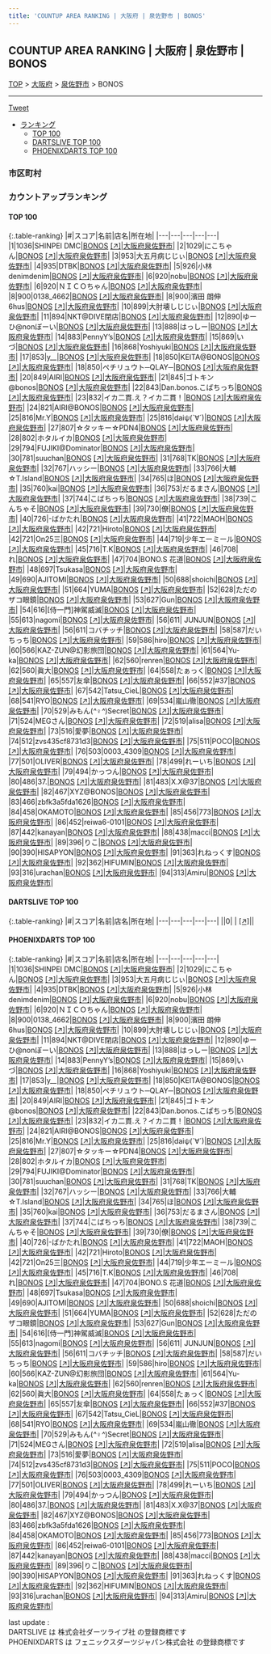 ```yaml
---
title: 'COUNTUP AREA RANKING | 大阪府 | 泉佐野市 | BONOS'
---
```

## COUNTUP AREA RANKING | 大阪府 | 泉佐野市 | BONOS

[TOP](/darts/rank/) > [大阪府](/darts/rank/大阪府/) > [泉佐野市](/darts/rank/大阪府/泉佐野市/) > BONOS

___

<a href="https://twitter.com/share?ref_src=twsrc%5Etfw" data-text="COUNTUP AREA RANKING | 大阪府泉佐野市BONOS" class="twitter-share-button" data-hashtags="DARTSLIVE,PHOENIXDARTS,darts,ダーツ" data-show-count="false">Tweet</a>

* [ランキング](#カウントアップランキング)
    * [TOP 100](#top-100)
    * [DARTSLIVE TOP 100](#dartslive-top-100)
    * [PHOENIXDARTS TOP 100](#phoenixdarts-top-100)

### 市区町村

<ul>

</ul>

### カウントアップランキング

#### TOP 100



{:.table-ranking}
|#|スコア|名前|店名|所在地|
|---|---|---|---|---|
|1|1036|<span class="rank-name-pd">SHINPEI DMC</span>|<a href="/darts/rank/shops/61454.html">BONOS</a> <a href="https://vs.phoenixdarts.com/jp/shop/shopDetailInfo/s_61454?s_seq=61454">[↗]</a>|<a href="/darts/rank/大阪府/泉佐野市">大阪府泉佐野市</a>|
|2|1029|<span class="rank-name-pd">にこちゃん</span>|<a href="/darts/rank/shops/61454.html">BONOS</a> <a href="https://vs.phoenixdarts.com/jp/shop/shopDetailInfo/s_61454?s_seq=61454">[↗]</a>|<a href="/darts/rank/大阪府/泉佐野市">大阪府泉佐野市</a>|
|3|953|<span class="rank-name-pd">大五月病じじぃ</span>|<a href="/darts/rank/shops/61454.html">BONOS</a> <a href="https://vs.phoenixdarts.com/jp/shop/shopDetailInfo/s_61454?s_seq=61454">[↗]</a>|<a href="/darts/rank/大阪府/泉佐野市">大阪府泉佐野市</a>|
|4|935|<span class="rank-name-pd">DTBK</span>|<a href="/darts/rank/shops/61454.html">BONOS</a> <a href="https://vs.phoenixdarts.com/jp/shop/shopDetailInfo/s_61454?s_seq=61454">[↗]</a>|<a href="/darts/rank/大阪府/泉佐野市">大阪府泉佐野市</a>|
|5|926|<span class="rank-name-pd">小林denimdenim</span>|<a href="/darts/rank/shops/61454.html">BONOS</a> <a href="https://vs.phoenixdarts.com/jp/shop/shopDetailInfo/s_61454?s_seq=61454">[↗]</a>|<a href="/darts/rank/大阪府/泉佐野市">大阪府泉佐野市</a>|
|6|920|<span class="rank-name-pd">nobu</span>|<a href="/darts/rank/shops/61454.html">BONOS</a> <a href="https://vs.phoenixdarts.com/jp/shop/shopDetailInfo/s_61454?s_seq=61454">[↗]</a>|<a href="/darts/rank/大阪府/泉佐野市">大阪府泉佐野市</a>|
|6|920|<span class="rank-name-pd">ＮＩＣＯちゃん</span>|<a href="/darts/rank/shops/61454.html">BONOS</a> <a href="https://vs.phoenixdarts.com/jp/shop/shopDetailInfo/s_61454?s_seq=61454">[↗]</a>|<a href="/darts/rank/大阪府/泉佐野市">大阪府泉佐野市</a>|
|8|900|<span class="rank-name-pd">0138_4662</span>|<a href="/darts/rank/shops/61454.html">BONOS</a> <a href="https://vs.phoenixdarts.com/jp/shop/shopDetailInfo/s_61454?s_seq=61454">[↗]</a>|<a href="/darts/rank/大阪府/泉佐野市">大阪府泉佐野市</a>|
|8|900|<span class="rank-name-pd">濱田 朗伸 6hus</span>|<a href="/darts/rank/shops/61454.html">BONOS</a> <a href="https://vs.phoenixdarts.com/jp/shop/shopDetailInfo/s_61454?s_seq=61454">[↗]</a>|<a href="/darts/rank/大阪府/泉佐野市">大阪府泉佐野市</a>|
|10|899|<span class="rank-name-pd">大肘壊しじじぃ</span>|<a href="/darts/rank/shops/61454.html">BONOS</a> <a href="https://vs.phoenixdarts.com/jp/shop/shopDetailInfo/s_61454?s_seq=61454">[↗]</a>|<a href="/darts/rank/大阪府/泉佐野市">大阪府泉佐野市</a>|
|11|894|<span class="rank-name-pd">NKT@DIVE閉店</span>|<a href="/darts/rank/shops/61454.html">BONOS</a> <a href="https://vs.phoenixdarts.com/jp/shop/shopDetailInfo/s_61454?s_seq=61454">[↗]</a>|<a href="/darts/rank/大阪府/泉佐野市">大阪府泉佐野市</a>|
|12|890|<span class="rank-name-pd">ゆーひ@nonぼーい</span>|<a href="/darts/rank/shops/61454.html">BONOS</a> <a href="https://vs.phoenixdarts.com/jp/shop/shopDetailInfo/s_61454?s_seq=61454">[↗]</a>|<a href="/darts/rank/大阪府/泉佐野市">大阪府泉佐野市</a>|
|13|888|<span class="rank-name-pd">はっしー</span>|<a href="/darts/rank/shops/61454.html">BONOS</a> <a href="https://vs.phoenixdarts.com/jp/shop/shopDetailInfo/s_61454?s_seq=61454">[↗]</a>|<a href="/darts/rank/大阪府/泉佐野市">大阪府泉佐野市</a>|
|14|883|<span class="rank-name-pd">PennyY’s</span>|<a href="/darts/rank/shops/61454.html">BONOS</a> <a href="https://vs.phoenixdarts.com/jp/shop/shopDetailInfo/s_61454?s_seq=61454">[↗]</a>|<a href="/darts/rank/大阪府/泉佐野市">大阪府泉佐野市</a>|
|15|869|<span class="rank-name-pd">いづ</span>|<a href="/darts/rank/shops/61454.html">BONOS</a> <a href="https://vs.phoenixdarts.com/jp/shop/shopDetailInfo/s_61454?s_seq=61454">[↗]</a>|<a href="/darts/rank/大阪府/泉佐野市">大阪府泉佐野市</a>|
|16|868|<span class="rank-name-pd">Yoshiyuki</span>|<a href="/darts/rank/shops/61454.html">BONOS</a> <a href="https://vs.phoenixdarts.com/jp/shop/shopDetailInfo/s_61454?s_seq=61454">[↗]</a>|<a href="/darts/rank/大阪府/泉佐野市">大阪府泉佐野市</a>|
|17|853|<span class="rank-name-pd">y__</span>|<a href="/darts/rank/shops/61454.html">BONOS</a> <a href="https://vs.phoenixdarts.com/jp/shop/shopDetailInfo/s_61454?s_seq=61454">[↗]</a>|<a href="/darts/rank/大阪府/泉佐野市">大阪府泉佐野市</a>|
|18|850|<span class="rank-name-pd">KEITA@BONOS</span>|<a href="/darts/rank/shops/61454.html">BONOS</a> <a href="https://vs.phoenixdarts.com/jp/shop/shopDetailInfo/s_61454?s_seq=61454">[↗]</a>|<a href="/darts/rank/大阪府/泉佐野市">大阪府泉佐野市</a>|
|18|850|<span class="rank-name-pd">ペチリュウト─QLAY─</span>|<a href="/darts/rank/shops/61454.html">BONOS</a> <a href="https://vs.phoenixdarts.com/jp/shop/shopDetailInfo/s_61454?s_seq=61454">[↗]</a>|<a href="/darts/rank/大阪府/泉佐野市">大阪府泉佐野市</a>|
|20|849|<span class="rank-name-pd">AIRI</span>|<a href="/darts/rank/shops/61454.html">BONOS</a> <a href="https://vs.phoenixdarts.com/jp/shop/shopDetailInfo/s_61454?s_seq=61454">[↗]</a>|<a href="/darts/rank/大阪府/泉佐野市">大阪府泉佐野市</a>|
|21|845|<span class="rank-name-pd">ゴトキン@bonos</span>|<a href="/darts/rank/shops/61454.html">BONOS</a> <a href="https://vs.phoenixdarts.com/jp/shop/shopDetailInfo/s_61454?s_seq=61454">[↗]</a>|<a href="/darts/rank/大阪府/泉佐野市">大阪府泉佐野市</a>|
|22|843|<span class="rank-name-pd">Dan.bonos.こばちっち</span>|<a href="/darts/rank/shops/61454.html">BONOS</a> <a href="https://vs.phoenixdarts.com/jp/shop/shopDetailInfo/s_61454?s_seq=61454">[↗]</a>|<a href="/darts/rank/大阪府/泉佐野市">大阪府泉佐野市</a>|
|23|832|<span class="rank-name-pd">イカ二貫.え？イカ二貫！</span>|<a href="/darts/rank/shops/61454.html">BONOS</a> <a href="https://vs.phoenixdarts.com/jp/shop/shopDetailInfo/s_61454?s_seq=61454">[↗]</a>|<a href="/darts/rank/大阪府/泉佐野市">大阪府泉佐野市</a>|
|24|821|<span class="rank-name-pd">AIRI@BONOS</span>|<a href="/darts/rank/shops/61454.html">BONOS</a> <a href="https://vs.phoenixdarts.com/jp/shop/shopDetailInfo/s_61454?s_seq=61454">[↗]</a>|<a href="/darts/rank/大阪府/泉佐野市">大阪府泉佐野市</a>|
|25|816|<span class="rank-name-pd">Mr.Y</span>|<a href="/darts/rank/shops/61454.html">BONOS</a> <a href="https://vs.phoenixdarts.com/jp/shop/shopDetailInfo/s_61454?s_seq=61454">[↗]</a>|<a href="/darts/rank/大阪府/泉佐野市">大阪府泉佐野市</a>|
|25|816|<span class="rank-name-pd">daiψ(`∀´)</span>|<a href="/darts/rank/shops/61454.html">BONOS</a> <a href="https://vs.phoenixdarts.com/jp/shop/shopDetailInfo/s_61454?s_seq=61454">[↗]</a>|<a href="/darts/rank/大阪府/泉佐野市">大阪府泉佐野市</a>|
|27|807|<span class="rank-name-pd">☆タッキー☆PDN4</span>|<a href="/darts/rank/shops/61454.html">BONOS</a> <a href="https://vs.phoenixdarts.com/jp/shop/shopDetailInfo/s_61454?s_seq=61454">[↗]</a>|<a href="/darts/rank/大阪府/泉佐野市">大阪府泉佐野市</a>|
|28|802|<span class="rank-name-pd">ホタルイカ</span>|<a href="/darts/rank/shops/61454.html">BONOS</a> <a href="https://vs.phoenixdarts.com/jp/shop/shopDetailInfo/s_61454?s_seq=61454">[↗]</a>|<a href="/darts/rank/大阪府/泉佐野市">大阪府泉佐野市</a>|
|29|794|<span class="rank-name-pd">FUJIKI@Dominator</span>|<a href="/darts/rank/shops/61454.html">BONOS</a> <a href="https://vs.phoenixdarts.com/jp/shop/shopDetailInfo/s_61454?s_seq=61454">[↗]</a>|<a href="/darts/rank/大阪府/泉佐野市">大阪府泉佐野市</a>|
|30|781|<span class="rank-name-pd">suuchan</span>|<a href="/darts/rank/shops/61454.html">BONOS</a> <a href="https://vs.phoenixdarts.com/jp/shop/shopDetailInfo/s_61454?s_seq=61454">[↗]</a>|<a href="/darts/rank/大阪府/泉佐野市">大阪府泉佐野市</a>|
|31|768|<span class="rank-name-pd">TK</span>|<a href="/darts/rank/shops/61454.html">BONOS</a> <a href="https://vs.phoenixdarts.com/jp/shop/shopDetailInfo/s_61454?s_seq=61454">[↗]</a>|<a href="/darts/rank/大阪府/泉佐野市">大阪府泉佐野市</a>|
|32|767|<span class="rank-name-pd">ハッシー</span>|<a href="/darts/rank/shops/61454.html">BONOS</a> <a href="https://vs.phoenixdarts.com/jp/shop/shopDetailInfo/s_61454?s_seq=61454">[↗]</a>|<a href="/darts/rank/大阪府/泉佐野市">大阪府泉佐野市</a>|
|33|766|<span class="rank-name-pd">大輔☆T.Island</span>|<a href="/darts/rank/shops/61454.html">BONOS</a> <a href="https://vs.phoenixdarts.com/jp/shop/shopDetailInfo/s_61454?s_seq=61454">[↗]</a>|<a href="/darts/rank/大阪府/泉佐野市">大阪府泉佐野市</a>|
|34|765|<span class="rank-name-pd">ほ</span>|<a href="/darts/rank/shops/61454.html">BONOS</a> <a href="https://vs.phoenixdarts.com/jp/shop/shopDetailInfo/s_61454?s_seq=61454">[↗]</a>|<a href="/darts/rank/大阪府/泉佐野市">大阪府泉佐野市</a>|
|35|760|<span class="rank-name-pd">kai</span>|<a href="/darts/rank/shops/61454.html">BONOS</a> <a href="https://vs.phoenixdarts.com/jp/shop/shopDetailInfo/s_61454?s_seq=61454">[↗]</a>|<a href="/darts/rank/大阪府/泉佐野市">大阪府泉佐野市</a>|
|36|753|<span class="rank-name-pd">だるまさん</span>|<a href="/darts/rank/shops/61454.html">BONOS</a> <a href="https://vs.phoenixdarts.com/jp/shop/shopDetailInfo/s_61454?s_seq=61454">[↗]</a>|<a href="/darts/rank/大阪府/泉佐野市">大阪府泉佐野市</a>|
|37|744|<span class="rank-name-pd">こばちっち</span>|<a href="/darts/rank/shops/61454.html">BONOS</a> <a href="https://vs.phoenixdarts.com/jp/shop/shopDetailInfo/s_61454?s_seq=61454">[↗]</a>|<a href="/darts/rank/大阪府/泉佐野市">大阪府泉佐野市</a>|
|38|739|<span class="rank-name-pd">こんちゃそ</span>|<a href="/darts/rank/shops/61454.html">BONOS</a> <a href="https://vs.phoenixdarts.com/jp/shop/shopDetailInfo/s_61454?s_seq=61454">[↗]</a>|<a href="/darts/rank/大阪府/泉佐野市">大阪府泉佐野市</a>|
|39|730|<span class="rank-name-pd">僚</span>|<a href="/darts/rank/shops/61454.html">BONOS</a> <a href="https://vs.phoenixdarts.com/jp/shop/shopDetailInfo/s_61454?s_seq=61454">[↗]</a>|<a href="/darts/rank/大阪府/泉佐野市">大阪府泉佐野市</a>|
|40|726|<span class="rank-name-pd">-ばかたれ</span>|<a href="/darts/rank/shops/61454.html">BONOS</a> <a href="https://vs.phoenixdarts.com/jp/shop/shopDetailInfo/s_61454?s_seq=61454">[↗]</a>|<a href="/darts/rank/大阪府/泉佐野市">大阪府泉佐野市</a>|
|41|722|<span class="rank-name-pd">MAOH</span>|<a href="/darts/rank/shops/61454.html">BONOS</a> <a href="https://vs.phoenixdarts.com/jp/shop/shopDetailInfo/s_61454?s_seq=61454">[↗]</a>|<a href="/darts/rank/大阪府/泉佐野市">大阪府泉佐野市</a>|
|42|721|<span class="rank-name-pd">Hiroto</span>|<a href="/darts/rank/shops/61454.html">BONOS</a> <a href="https://vs.phoenixdarts.com/jp/shop/shopDetailInfo/s_61454?s_seq=61454">[↗]</a>|<a href="/darts/rank/大阪府/泉佐野市">大阪府泉佐野市</a>|
|42|721|<span class="rank-name-pd">On25三</span>|<a href="/darts/rank/shops/61454.html">BONOS</a> <a href="https://vs.phoenixdarts.com/jp/shop/shopDetailInfo/s_61454?s_seq=61454">[↗]</a>|<a href="/darts/rank/大阪府/泉佐野市">大阪府泉佐野市</a>|
|44|719|<span class="rank-name-pd">少年エーミール</span>|<a href="/darts/rank/shops/61454.html">BONOS</a> <a href="https://vs.phoenixdarts.com/jp/shop/shopDetailInfo/s_61454?s_seq=61454">[↗]</a>|<a href="/darts/rank/大阪府/泉佐野市">大阪府泉佐野市</a>|
|45|716|<span class="rank-name-pd">T.K</span>|<a href="/darts/rank/shops/61454.html">BONOS</a> <a href="https://vs.phoenixdarts.com/jp/shop/shopDetailInfo/s_61454?s_seq=61454">[↗]</a>|<a href="/darts/rank/大阪府/泉佐野市">大阪府泉佐野市</a>|
|46|708|<span class="rank-name-pd">れ</span>|<a href="/darts/rank/shops/61454.html">BONOS</a> <a href="https://vs.phoenixdarts.com/jp/shop/shopDetailInfo/s_61454?s_seq=61454">[↗]</a>|<a href="/darts/rank/大阪府/泉佐野市">大阪府泉佐野市</a>|
|47|704|<span class="rank-name-pd">BONO.S    花道</span>|<a href="/darts/rank/shops/61454.html">BONOS</a> <a href="https://vs.phoenixdarts.com/jp/shop/shopDetailInfo/s_61454?s_seq=61454">[↗]</a>|<a href="/darts/rank/大阪府/泉佐野市">大阪府泉佐野市</a>|
|48|697|<span class="rank-name-pd">Tsukasa</span>|<a href="/darts/rank/shops/61454.html">BONOS</a> <a href="https://vs.phoenixdarts.com/jp/shop/shopDetailInfo/s_61454?s_seq=61454">[↗]</a>|<a href="/darts/rank/大阪府/泉佐野市">大阪府泉佐野市</a>|
|49|690|<span class="rank-name-pd">AJITOMI</span>|<a href="/darts/rank/shops/61454.html">BONOS</a> <a href="https://vs.phoenixdarts.com/jp/shop/shopDetailInfo/s_61454?s_seq=61454">[↗]</a>|<a href="/darts/rank/大阪府/泉佐野市">大阪府泉佐野市</a>|
|50|688|<span class="rank-name-pd">shoichi</span>|<a href="/darts/rank/shops/61454.html">BONOS</a> <a href="https://vs.phoenixdarts.com/jp/shop/shopDetailInfo/s_61454?s_seq=61454">[↗]</a>|<a href="/darts/rank/大阪府/泉佐野市">大阪府泉佐野市</a>|
|51|664|<span class="rank-name-pd">YUMA</span>|<a href="/darts/rank/shops/61454.html">BONOS</a> <a href="https://vs.phoenixdarts.com/jp/shop/shopDetailInfo/s_61454?s_seq=61454">[↗]</a>|<a href="/darts/rank/大阪府/泉佐野市">大阪府泉佐野市</a>|
|52|628|<span class="rank-name-pd">ただのザコ眼鏡</span>|<a href="/darts/rank/shops/61454.html">BONOS</a> <a href="https://vs.phoenixdarts.com/jp/shop/shopDetailInfo/s_61454?s_seq=61454">[↗]</a>|<a href="/darts/rank/大阪府/泉佐野市">大阪府泉佐野市</a>|
|53|627|<span class="rank-name-pd">Gun</span>|<a href="/darts/rank/shops/61454.html">BONOS</a> <a href="https://vs.phoenixdarts.com/jp/shop/shopDetailInfo/s_61454?s_seq=61454">[↗]</a>|<a href="/darts/rank/大阪府/泉佐野市">大阪府泉佐野市</a>|
|54|616|<span class="rank-name-pd">[侍一門]神駕威滅</span>|<a href="/darts/rank/shops/61454.html">BONOS</a> <a href="https://vs.phoenixdarts.com/jp/shop/shopDetailInfo/s_61454?s_seq=61454">[↗]</a>|<a href="/darts/rank/大阪府/泉佐野市">大阪府泉佐野市</a>|
|55|613|<span class="rank-name-pd">nagomi</span>|<a href="/darts/rank/shops/61454.html">BONOS</a> <a href="https://vs.phoenixdarts.com/jp/shop/shopDetailInfo/s_61454?s_seq=61454">[↗]</a>|<a href="/darts/rank/大阪府/泉佐野市">大阪府泉佐野市</a>|
|56|611|<span class="rank-name-pd">    JUNJUN</span>|<a href="/darts/rank/shops/61454.html">BONOS</a> <a href="https://vs.phoenixdarts.com/jp/shop/shopDetailInfo/s_61454?s_seq=61454">[↗]</a>|<a href="/darts/rank/大阪府/泉佐野市">大阪府泉佐野市</a>|
|56|611|<span class="rank-name-pd">コバチッチ</span>|<a href="/darts/rank/shops/61454.html">BONOS</a> <a href="https://vs.phoenixdarts.com/jp/shop/shopDetailInfo/s_61454?s_seq=61454">[↗]</a>|<a href="/darts/rank/大阪府/泉佐野市">大阪府泉佐野市</a>|
|58|587|<span class="rank-name-pd">だいちっち</span>|<a href="/darts/rank/shops/61454.html">BONOS</a> <a href="https://vs.phoenixdarts.com/jp/shop/shopDetailInfo/s_61454?s_seq=61454">[↗]</a>|<a href="/darts/rank/大阪府/泉佐野市">大阪府泉佐野市</a>|
|59|586|<span class="rank-name-pd">hiro</span>|<a href="/darts/rank/shops/61454.html">BONOS</a> <a href="https://vs.phoenixdarts.com/jp/shop/shopDetailInfo/s_61454?s_seq=61454">[↗]</a>|<a href="/darts/rank/大阪府/泉佐野市">大阪府泉佐野市</a>|
|60|566|<span class="rank-name-pd">KAZ-ZUN@幻影旅団</span>|<a href="/darts/rank/shops/61454.html">BONOS</a> <a href="https://vs.phoenixdarts.com/jp/shop/shopDetailInfo/s_61454?s_seq=61454">[↗]</a>|<a href="/darts/rank/大阪府/泉佐野市">大阪府泉佐野市</a>|
|61|564|<span class="rank-name-pd">Yu-ka</span>|<a href="/darts/rank/shops/61454.html">BONOS</a> <a href="https://vs.phoenixdarts.com/jp/shop/shopDetailInfo/s_61454?s_seq=61454">[↗]</a>|<a href="/darts/rank/大阪府/泉佐野市">大阪府泉佐野市</a>|
|62|560|<span class="rank-name-pd">renren</span>|<a href="/darts/rank/shops/61454.html">BONOS</a> <a href="https://vs.phoenixdarts.com/jp/shop/shopDetailInfo/s_61454?s_seq=61454">[↗]</a>|<a href="/darts/rank/大阪府/泉佐野市">大阪府泉佐野市</a>|
|62|560|<span class="rank-name-pd">眞大</span>|<a href="/darts/rank/shops/61454.html">BONOS</a> <a href="https://vs.phoenixdarts.com/jp/shop/shopDetailInfo/s_61454?s_seq=61454">[↗]</a>|<a href="/darts/rank/大阪府/泉佐野市">大阪府泉佐野市</a>|
|64|558|<span class="rank-name-pd">たぁっく</span>|<a href="/darts/rank/shops/61454.html">BONOS</a> <a href="https://vs.phoenixdarts.com/jp/shop/shopDetailInfo/s_61454?s_seq=61454">[↗]</a>|<a href="/darts/rank/大阪府/泉佐野市">大阪府泉佐野市</a>|
|65|557|<span class="rank-name-pd">友傘</span>|<a href="/darts/rank/shops/61454.html">BONOS</a> <a href="https://vs.phoenixdarts.com/jp/shop/shopDetailInfo/s_61454?s_seq=61454">[↗]</a>|<a href="/darts/rank/大阪府/泉佐野市">大阪府泉佐野市</a>|
|66|552|<span class="rank-name-pd">#37</span>|<a href="/darts/rank/shops/61454.html">BONOS</a> <a href="https://vs.phoenixdarts.com/jp/shop/shopDetailInfo/s_61454?s_seq=61454">[↗]</a>|<a href="/darts/rank/大阪府/泉佐野市">大阪府泉佐野市</a>|
|67|542|<span class="rank-name-pd">Tatsu_CieL</span>|<a href="/darts/rank/shops/61454.html">BONOS</a> <a href="https://vs.phoenixdarts.com/jp/shop/shopDetailInfo/s_61454?s_seq=61454">[↗]</a>|<a href="/darts/rank/大阪府/泉佐野市">大阪府泉佐野市</a>|
|68|541|<span class="rank-name-pd">RYO</span>|<a href="/darts/rank/shops/61454.html">BONOS</a> <a href="https://vs.phoenixdarts.com/jp/shop/shopDetailInfo/s_61454?s_seq=61454">[↗]</a>|<a href="/darts/rank/大阪府/泉佐野市">大阪府泉佐野市</a>|
|69|534|<span class="rank-name-pd">嵐山徹</span>|<a href="/darts/rank/shops/61454.html">BONOS</a> <a href="https://vs.phoenixdarts.com/jp/shop/shopDetailInfo/s_61454?s_seq=61454">[↗]</a>|<a href="/darts/rank/大阪府/泉佐野市">大阪府泉佐野市</a>|
|70|529|<span class="rank-name-pd">みもん(*^♀︎^*)Secret</span>|<a href="/darts/rank/shops/61454.html">BONOS</a> <a href="https://vs.phoenixdarts.com/jp/shop/shopDetailInfo/s_61454?s_seq=61454">[↗]</a>|<a href="/darts/rank/大阪府/泉佐野市">大阪府泉佐野市</a>|
|71|524|<span class="rank-name-pd">MEGさん</span>|<a href="/darts/rank/shops/61454.html">BONOS</a> <a href="https://vs.phoenixdarts.com/jp/shop/shopDetailInfo/s_61454?s_seq=61454">[↗]</a>|<a href="/darts/rank/大阪府/泉佐野市">大阪府泉佐野市</a>|
|72|519|<span class="rank-name-pd">alisa</span>|<a href="/darts/rank/shops/61454.html">BONOS</a> <a href="https://vs.phoenixdarts.com/jp/shop/shopDetailInfo/s_61454?s_seq=61454">[↗]</a>|<a href="/darts/rank/大阪府/泉佐野市">大阪府泉佐野市</a>|
|73|516|<span class="rank-name-pd">愛夢</span>|<a href="/darts/rank/shops/61454.html">BONOS</a> <a href="https://vs.phoenixdarts.com/jp/shop/shopDetailInfo/s_61454?s_seq=61454">[↗]</a>|<a href="/darts/rank/大阪府/泉佐野市">大阪府泉佐野市</a>|
|74|512|<span class="rank-name-pd">zvs435cf8731d3</span>|<a href="/darts/rank/shops/61454.html">BONOS</a> <a href="https://vs.phoenixdarts.com/jp/shop/shopDetailInfo/s_61454?s_seq=61454">[↗]</a>|<a href="/darts/rank/大阪府/泉佐野市">大阪府泉佐野市</a>|
|75|511|<span class="rank-name-pd">POCO</span>|<a href="/darts/rank/shops/61454.html">BONOS</a> <a href="https://vs.phoenixdarts.com/jp/shop/shopDetailInfo/s_61454?s_seq=61454">[↗]</a>|<a href="/darts/rank/大阪府/泉佐野市">大阪府泉佐野市</a>|
|76|503|<span class="rank-name-pd">0003_4309</span>|<a href="/darts/rank/shops/61454.html">BONOS</a> <a href="https://vs.phoenixdarts.com/jp/shop/shopDetailInfo/s_61454?s_seq=61454">[↗]</a>|<a href="/darts/rank/大阪府/泉佐野市">大阪府泉佐野市</a>|
|77|501|<span class="rank-name-pd">OLIVER</span>|<a href="/darts/rank/shops/61454.html">BONOS</a> <a href="https://vs.phoenixdarts.com/jp/shop/shopDetailInfo/s_61454?s_seq=61454">[↗]</a>|<a href="/darts/rank/大阪府/泉佐野市">大阪府泉佐野市</a>|
|78|499|<span class="rank-name-pd">れーいち</span>|<a href="/darts/rank/shops/61454.html">BONOS</a> <a href="https://vs.phoenixdarts.com/jp/shop/shopDetailInfo/s_61454?s_seq=61454">[↗]</a>|<a href="/darts/rank/大阪府/泉佐野市">大阪府泉佐野市</a>|
|79|494|<span class="rank-name-pd">かっつん</span>|<a href="/darts/rank/shops/61454.html">BONOS</a> <a href="https://vs.phoenixdarts.com/jp/shop/shopDetailInfo/s_61454?s_seq=61454">[↗]</a>|<a href="/darts/rank/大阪府/泉佐野市">大阪府泉佐野市</a>|
|80|486|<span class="rank-name-pd">37.</span>|<a href="/darts/rank/shops/61454.html">BONOS</a> <a href="https://vs.phoenixdarts.com/jp/shop/shopDetailInfo/s_61454?s_seq=61454">[↗]</a>|<a href="/darts/rank/大阪府/泉佐野市">大阪府泉佐野市</a>|
|81|483|<span class="rank-name-pd">X.X@37</span>|<a href="/darts/rank/shops/61454.html">BONOS</a> <a href="https://vs.phoenixdarts.com/jp/shop/shopDetailInfo/s_61454?s_seq=61454">[↗]</a>|<a href="/darts/rank/大阪府/泉佐野市">大阪府泉佐野市</a>|
|82|467|<span class="rank-name-pd">XYZ@BONOS</span>|<a href="/darts/rank/shops/61454.html">BONOS</a> <a href="https://vs.phoenixdarts.com/jp/shop/shopDetailInfo/s_61454?s_seq=61454">[↗]</a>|<a href="/darts/rank/大阪府/泉佐野市">大阪府泉佐野市</a>|
|83|466|<span class="rank-name-pd">zbfk3a5fda1626</span>|<a href="/darts/rank/shops/61454.html">BONOS</a> <a href="https://vs.phoenixdarts.com/jp/shop/shopDetailInfo/s_61454?s_seq=61454">[↗]</a>|<a href="/darts/rank/大阪府/泉佐野市">大阪府泉佐野市</a>|
|84|458|<span class="rank-name-pd">OKAMOTO</span>|<a href="/darts/rank/shops/61454.html">BONOS</a> <a href="https://vs.phoenixdarts.com/jp/shop/shopDetailInfo/s_61454?s_seq=61454">[↗]</a>|<a href="/darts/rank/大阪府/泉佐野市">大阪府泉佐野市</a>|
|85|456|<span class="rank-name-pd">773</span>|<a href="/darts/rank/shops/61454.html">BONOS</a> <a href="https://vs.phoenixdarts.com/jp/shop/shopDetailInfo/s_61454?s_seq=61454">[↗]</a>|<a href="/darts/rank/大阪府/泉佐野市">大阪府泉佐野市</a>|
|86|452|<span class="rank-name-pd">reiwa6-0101</span>|<a href="/darts/rank/shops/61454.html">BONOS</a> <a href="https://vs.phoenixdarts.com/jp/shop/shopDetailInfo/s_61454?s_seq=61454">[↗]</a>|<a href="/darts/rank/大阪府/泉佐野市">大阪府泉佐野市</a>|
|87|442|<span class="rank-name-pd">kanayan</span>|<a href="/darts/rank/shops/61454.html">BONOS</a> <a href="https://vs.phoenixdarts.com/jp/shop/shopDetailInfo/s_61454?s_seq=61454">[↗]</a>|<a href="/darts/rank/大阪府/泉佐野市">大阪府泉佐野市</a>|
|88|438|<span class="rank-name-pd">macci</span>|<a href="/darts/rank/shops/61454.html">BONOS</a> <a href="https://vs.phoenixdarts.com/jp/shop/shopDetailInfo/s_61454?s_seq=61454">[↗]</a>|<a href="/darts/rank/大阪府/泉佐野市">大阪府泉佐野市</a>|
|89|396|<span class="rank-name-pd">りこ</span>|<a href="/darts/rank/shops/61454.html">BONOS</a> <a href="https://vs.phoenixdarts.com/jp/shop/shopDetailInfo/s_61454?s_seq=61454">[↗]</a>|<a href="/darts/rank/大阪府/泉佐野市">大阪府泉佐野市</a>|
|90|390|<span class="rank-name-pd">HISAPYON</span>|<a href="/darts/rank/shops/61454.html">BONOS</a> <a href="https://vs.phoenixdarts.com/jp/shop/shopDetailInfo/s_61454?s_seq=61454">[↗]</a>|<a href="/darts/rank/大阪府/泉佐野市">大阪府泉佐野市</a>|
|91|363|<span class="rank-name-pd">れねっくす</span>|<a href="/darts/rank/shops/61454.html">BONOS</a> <a href="https://vs.phoenixdarts.com/jp/shop/shopDetailInfo/s_61454?s_seq=61454">[↗]</a>|<a href="/darts/rank/大阪府/泉佐野市">大阪府泉佐野市</a>|
|92|362|<span class="rank-name-pd">HIFUMIN</span>|<a href="/darts/rank/shops/61454.html">BONOS</a> <a href="https://vs.phoenixdarts.com/jp/shop/shopDetailInfo/s_61454?s_seq=61454">[↗]</a>|<a href="/darts/rank/大阪府/泉佐野市">大阪府泉佐野市</a>|
|93|316|<span class="rank-name-pd">urachan</span>|<a href="/darts/rank/shops/61454.html">BONOS</a> <a href="https://vs.phoenixdarts.com/jp/shop/shopDetailInfo/s_61454?s_seq=61454">[↗]</a>|<a href="/darts/rank/大阪府/泉佐野市">大阪府泉佐野市</a>|
|94|313|<span class="rank-name-pd">Amiru</span>|<a href="/darts/rank/shops/61454.html">BONOS</a> <a href="https://vs.phoenixdarts.com/jp/shop/shopDetailInfo/s_61454?s_seq=61454">[↗]</a>|<a href="/darts/rank/大阪府/泉佐野市">大阪府泉佐野市</a>|


#### DARTSLIVE TOP 100



{:.table-ranking}
|#|スコア|名前|店名|所在地|
|---|---|---|---|---|
||0|<span class="rank-name-dl"> </span>|<a href="/darts/rank/shops/.html"></a> <a href="">[↗]</a>|<a href="/darts/rank//"></a>|


#### PHOENIXDARTS TOP 100



{:.table-ranking}
|#|スコア|名前|店名|所在地|
|---|---|---|---|---|
|1|1036|<span class="rank-name-pd">SHINPEI DMC</span>|<a href="/darts/rank/shops/61454.html">BONOS</a> <a href="https://vs.phoenixdarts.com/jp/shop/shopDetailInfo/s_61454?s_seq=61454">[↗]</a>|<a href="/darts/rank/大阪府/泉佐野市">大阪府泉佐野市</a>|
|2|1029|<span class="rank-name-pd">にこちゃん</span>|<a href="/darts/rank/shops/61454.html">BONOS</a> <a href="https://vs.phoenixdarts.com/jp/shop/shopDetailInfo/s_61454?s_seq=61454">[↗]</a>|<a href="/darts/rank/大阪府/泉佐野市">大阪府泉佐野市</a>|
|3|953|<span class="rank-name-pd">大五月病じじぃ</span>|<a href="/darts/rank/shops/61454.html">BONOS</a> <a href="https://vs.phoenixdarts.com/jp/shop/shopDetailInfo/s_61454?s_seq=61454">[↗]</a>|<a href="/darts/rank/大阪府/泉佐野市">大阪府泉佐野市</a>|
|4|935|<span class="rank-name-pd">DTBK</span>|<a href="/darts/rank/shops/61454.html">BONOS</a> <a href="https://vs.phoenixdarts.com/jp/shop/shopDetailInfo/s_61454?s_seq=61454">[↗]</a>|<a href="/darts/rank/大阪府/泉佐野市">大阪府泉佐野市</a>|
|5|926|<span class="rank-name-pd">小林denimdenim</span>|<a href="/darts/rank/shops/61454.html">BONOS</a> <a href="https://vs.phoenixdarts.com/jp/shop/shopDetailInfo/s_61454?s_seq=61454">[↗]</a>|<a href="/darts/rank/大阪府/泉佐野市">大阪府泉佐野市</a>|
|6|920|<span class="rank-name-pd">nobu</span>|<a href="/darts/rank/shops/61454.html">BONOS</a> <a href="https://vs.phoenixdarts.com/jp/shop/shopDetailInfo/s_61454?s_seq=61454">[↗]</a>|<a href="/darts/rank/大阪府/泉佐野市">大阪府泉佐野市</a>|
|6|920|<span class="rank-name-pd">ＮＩＣＯちゃん</span>|<a href="/darts/rank/shops/61454.html">BONOS</a> <a href="https://vs.phoenixdarts.com/jp/shop/shopDetailInfo/s_61454?s_seq=61454">[↗]</a>|<a href="/darts/rank/大阪府/泉佐野市">大阪府泉佐野市</a>|
|8|900|<span class="rank-name-pd">0138_4662</span>|<a href="/darts/rank/shops/61454.html">BONOS</a> <a href="https://vs.phoenixdarts.com/jp/shop/shopDetailInfo/s_61454?s_seq=61454">[↗]</a>|<a href="/darts/rank/大阪府/泉佐野市">大阪府泉佐野市</a>|
|8|900|<span class="rank-name-pd">濱田 朗伸 6hus</span>|<a href="/darts/rank/shops/61454.html">BONOS</a> <a href="https://vs.phoenixdarts.com/jp/shop/shopDetailInfo/s_61454?s_seq=61454">[↗]</a>|<a href="/darts/rank/大阪府/泉佐野市">大阪府泉佐野市</a>|
|10|899|<span class="rank-name-pd">大肘壊しじじぃ</span>|<a href="/darts/rank/shops/61454.html">BONOS</a> <a href="https://vs.phoenixdarts.com/jp/shop/shopDetailInfo/s_61454?s_seq=61454">[↗]</a>|<a href="/darts/rank/大阪府/泉佐野市">大阪府泉佐野市</a>|
|11|894|<span class="rank-name-pd">NKT@DIVE閉店</span>|<a href="/darts/rank/shops/61454.html">BONOS</a> <a href="https://vs.phoenixdarts.com/jp/shop/shopDetailInfo/s_61454?s_seq=61454">[↗]</a>|<a href="/darts/rank/大阪府/泉佐野市">大阪府泉佐野市</a>|
|12|890|<span class="rank-name-pd">ゆーひ@nonぼーい</span>|<a href="/darts/rank/shops/61454.html">BONOS</a> <a href="https://vs.phoenixdarts.com/jp/shop/shopDetailInfo/s_61454?s_seq=61454">[↗]</a>|<a href="/darts/rank/大阪府/泉佐野市">大阪府泉佐野市</a>|
|13|888|<span class="rank-name-pd">はっしー</span>|<a href="/darts/rank/shops/61454.html">BONOS</a> <a href="https://vs.phoenixdarts.com/jp/shop/shopDetailInfo/s_61454?s_seq=61454">[↗]</a>|<a href="/darts/rank/大阪府/泉佐野市">大阪府泉佐野市</a>|
|14|883|<span class="rank-name-pd">PennyY’s</span>|<a href="/darts/rank/shops/61454.html">BONOS</a> <a href="https://vs.phoenixdarts.com/jp/shop/shopDetailInfo/s_61454?s_seq=61454">[↗]</a>|<a href="/darts/rank/大阪府/泉佐野市">大阪府泉佐野市</a>|
|15|869|<span class="rank-name-pd">いづ</span>|<a href="/darts/rank/shops/61454.html">BONOS</a> <a href="https://vs.phoenixdarts.com/jp/shop/shopDetailInfo/s_61454?s_seq=61454">[↗]</a>|<a href="/darts/rank/大阪府/泉佐野市">大阪府泉佐野市</a>|
|16|868|<span class="rank-name-pd">Yoshiyuki</span>|<a href="/darts/rank/shops/61454.html">BONOS</a> <a href="https://vs.phoenixdarts.com/jp/shop/shopDetailInfo/s_61454?s_seq=61454">[↗]</a>|<a href="/darts/rank/大阪府/泉佐野市">大阪府泉佐野市</a>|
|17|853|<span class="rank-name-pd">y__</span>|<a href="/darts/rank/shops/61454.html">BONOS</a> <a href="https://vs.phoenixdarts.com/jp/shop/shopDetailInfo/s_61454?s_seq=61454">[↗]</a>|<a href="/darts/rank/大阪府/泉佐野市">大阪府泉佐野市</a>|
|18|850|<span class="rank-name-pd">KEITA@BONOS</span>|<a href="/darts/rank/shops/61454.html">BONOS</a> <a href="https://vs.phoenixdarts.com/jp/shop/shopDetailInfo/s_61454?s_seq=61454">[↗]</a>|<a href="/darts/rank/大阪府/泉佐野市">大阪府泉佐野市</a>|
|18|850|<span class="rank-name-pd">ペチリュウト─QLAY─</span>|<a href="/darts/rank/shops/61454.html">BONOS</a> <a href="https://vs.phoenixdarts.com/jp/shop/shopDetailInfo/s_61454?s_seq=61454">[↗]</a>|<a href="/darts/rank/大阪府/泉佐野市">大阪府泉佐野市</a>|
|20|849|<span class="rank-name-pd">AIRI</span>|<a href="/darts/rank/shops/61454.html">BONOS</a> <a href="https://vs.phoenixdarts.com/jp/shop/shopDetailInfo/s_61454?s_seq=61454">[↗]</a>|<a href="/darts/rank/大阪府/泉佐野市">大阪府泉佐野市</a>|
|21|845|<span class="rank-name-pd">ゴトキン@bonos</span>|<a href="/darts/rank/shops/61454.html">BONOS</a> <a href="https://vs.phoenixdarts.com/jp/shop/shopDetailInfo/s_61454?s_seq=61454">[↗]</a>|<a href="/darts/rank/大阪府/泉佐野市">大阪府泉佐野市</a>|
|22|843|<span class="rank-name-pd">Dan.bonos.こばちっち</span>|<a href="/darts/rank/shops/61454.html">BONOS</a> <a href="https://vs.phoenixdarts.com/jp/shop/shopDetailInfo/s_61454?s_seq=61454">[↗]</a>|<a href="/darts/rank/大阪府/泉佐野市">大阪府泉佐野市</a>|
|23|832|<span class="rank-name-pd">イカ二貫.え？イカ二貫！</span>|<a href="/darts/rank/shops/61454.html">BONOS</a> <a href="https://vs.phoenixdarts.com/jp/shop/shopDetailInfo/s_61454?s_seq=61454">[↗]</a>|<a href="/darts/rank/大阪府/泉佐野市">大阪府泉佐野市</a>|
|24|821|<span class="rank-name-pd">AIRI@BONOS</span>|<a href="/darts/rank/shops/61454.html">BONOS</a> <a href="https://vs.phoenixdarts.com/jp/shop/shopDetailInfo/s_61454?s_seq=61454">[↗]</a>|<a href="/darts/rank/大阪府/泉佐野市">大阪府泉佐野市</a>|
|25|816|<span class="rank-name-pd">Mr.Y</span>|<a href="/darts/rank/shops/61454.html">BONOS</a> <a href="https://vs.phoenixdarts.com/jp/shop/shopDetailInfo/s_61454?s_seq=61454">[↗]</a>|<a href="/darts/rank/大阪府/泉佐野市">大阪府泉佐野市</a>|
|25|816|<span class="rank-name-pd">daiψ(`∀´)</span>|<a href="/darts/rank/shops/61454.html">BONOS</a> <a href="https://vs.phoenixdarts.com/jp/shop/shopDetailInfo/s_61454?s_seq=61454">[↗]</a>|<a href="/darts/rank/大阪府/泉佐野市">大阪府泉佐野市</a>|
|27|807|<span class="rank-name-pd">☆タッキー☆PDN4</span>|<a href="/darts/rank/shops/61454.html">BONOS</a> <a href="https://vs.phoenixdarts.com/jp/shop/shopDetailInfo/s_61454?s_seq=61454">[↗]</a>|<a href="/darts/rank/大阪府/泉佐野市">大阪府泉佐野市</a>|
|28|802|<span class="rank-name-pd">ホタルイカ</span>|<a href="/darts/rank/shops/61454.html">BONOS</a> <a href="https://vs.phoenixdarts.com/jp/shop/shopDetailInfo/s_61454?s_seq=61454">[↗]</a>|<a href="/darts/rank/大阪府/泉佐野市">大阪府泉佐野市</a>|
|29|794|<span class="rank-name-pd">FUJIKI@Dominator</span>|<a href="/darts/rank/shops/61454.html">BONOS</a> <a href="https://vs.phoenixdarts.com/jp/shop/shopDetailInfo/s_61454?s_seq=61454">[↗]</a>|<a href="/darts/rank/大阪府/泉佐野市">大阪府泉佐野市</a>|
|30|781|<span class="rank-name-pd">suuchan</span>|<a href="/darts/rank/shops/61454.html">BONOS</a> <a href="https://vs.phoenixdarts.com/jp/shop/shopDetailInfo/s_61454?s_seq=61454">[↗]</a>|<a href="/darts/rank/大阪府/泉佐野市">大阪府泉佐野市</a>|
|31|768|<span class="rank-name-pd">TK</span>|<a href="/darts/rank/shops/61454.html">BONOS</a> <a href="https://vs.phoenixdarts.com/jp/shop/shopDetailInfo/s_61454?s_seq=61454">[↗]</a>|<a href="/darts/rank/大阪府/泉佐野市">大阪府泉佐野市</a>|
|32|767|<span class="rank-name-pd">ハッシー</span>|<a href="/darts/rank/shops/61454.html">BONOS</a> <a href="https://vs.phoenixdarts.com/jp/shop/shopDetailInfo/s_61454?s_seq=61454">[↗]</a>|<a href="/darts/rank/大阪府/泉佐野市">大阪府泉佐野市</a>|
|33|766|<span class="rank-name-pd">大輔☆T.Island</span>|<a href="/darts/rank/shops/61454.html">BONOS</a> <a href="https://vs.phoenixdarts.com/jp/shop/shopDetailInfo/s_61454?s_seq=61454">[↗]</a>|<a href="/darts/rank/大阪府/泉佐野市">大阪府泉佐野市</a>|
|34|765|<span class="rank-name-pd">ほ</span>|<a href="/darts/rank/shops/61454.html">BONOS</a> <a href="https://vs.phoenixdarts.com/jp/shop/shopDetailInfo/s_61454?s_seq=61454">[↗]</a>|<a href="/darts/rank/大阪府/泉佐野市">大阪府泉佐野市</a>|
|35|760|<span class="rank-name-pd">kai</span>|<a href="/darts/rank/shops/61454.html">BONOS</a> <a href="https://vs.phoenixdarts.com/jp/shop/shopDetailInfo/s_61454?s_seq=61454">[↗]</a>|<a href="/darts/rank/大阪府/泉佐野市">大阪府泉佐野市</a>|
|36|753|<span class="rank-name-pd">だるまさん</span>|<a href="/darts/rank/shops/61454.html">BONOS</a> <a href="https://vs.phoenixdarts.com/jp/shop/shopDetailInfo/s_61454?s_seq=61454">[↗]</a>|<a href="/darts/rank/大阪府/泉佐野市">大阪府泉佐野市</a>|
|37|744|<span class="rank-name-pd">こばちっち</span>|<a href="/darts/rank/shops/61454.html">BONOS</a> <a href="https://vs.phoenixdarts.com/jp/shop/shopDetailInfo/s_61454?s_seq=61454">[↗]</a>|<a href="/darts/rank/大阪府/泉佐野市">大阪府泉佐野市</a>|
|38|739|<span class="rank-name-pd">こんちゃそ</span>|<a href="/darts/rank/shops/61454.html">BONOS</a> <a href="https://vs.phoenixdarts.com/jp/shop/shopDetailInfo/s_61454?s_seq=61454">[↗]</a>|<a href="/darts/rank/大阪府/泉佐野市">大阪府泉佐野市</a>|
|39|730|<span class="rank-name-pd">僚</span>|<a href="/darts/rank/shops/61454.html">BONOS</a> <a href="https://vs.phoenixdarts.com/jp/shop/shopDetailInfo/s_61454?s_seq=61454">[↗]</a>|<a href="/darts/rank/大阪府/泉佐野市">大阪府泉佐野市</a>|
|40|726|<span class="rank-name-pd">-ばかたれ</span>|<a href="/darts/rank/shops/61454.html">BONOS</a> <a href="https://vs.phoenixdarts.com/jp/shop/shopDetailInfo/s_61454?s_seq=61454">[↗]</a>|<a href="/darts/rank/大阪府/泉佐野市">大阪府泉佐野市</a>|
|41|722|<span class="rank-name-pd">MAOH</span>|<a href="/darts/rank/shops/61454.html">BONOS</a> <a href="https://vs.phoenixdarts.com/jp/shop/shopDetailInfo/s_61454?s_seq=61454">[↗]</a>|<a href="/darts/rank/大阪府/泉佐野市">大阪府泉佐野市</a>|
|42|721|<span class="rank-name-pd">Hiroto</span>|<a href="/darts/rank/shops/61454.html">BONOS</a> <a href="https://vs.phoenixdarts.com/jp/shop/shopDetailInfo/s_61454?s_seq=61454">[↗]</a>|<a href="/darts/rank/大阪府/泉佐野市">大阪府泉佐野市</a>|
|42|721|<span class="rank-name-pd">On25三</span>|<a href="/darts/rank/shops/61454.html">BONOS</a> <a href="https://vs.phoenixdarts.com/jp/shop/shopDetailInfo/s_61454?s_seq=61454">[↗]</a>|<a href="/darts/rank/大阪府/泉佐野市">大阪府泉佐野市</a>|
|44|719|<span class="rank-name-pd">少年エーミール</span>|<a href="/darts/rank/shops/61454.html">BONOS</a> <a href="https://vs.phoenixdarts.com/jp/shop/shopDetailInfo/s_61454?s_seq=61454">[↗]</a>|<a href="/darts/rank/大阪府/泉佐野市">大阪府泉佐野市</a>|
|45|716|<span class="rank-name-pd">T.K</span>|<a href="/darts/rank/shops/61454.html">BONOS</a> <a href="https://vs.phoenixdarts.com/jp/shop/shopDetailInfo/s_61454?s_seq=61454">[↗]</a>|<a href="/darts/rank/大阪府/泉佐野市">大阪府泉佐野市</a>|
|46|708|<span class="rank-name-pd">れ</span>|<a href="/darts/rank/shops/61454.html">BONOS</a> <a href="https://vs.phoenixdarts.com/jp/shop/shopDetailInfo/s_61454?s_seq=61454">[↗]</a>|<a href="/darts/rank/大阪府/泉佐野市">大阪府泉佐野市</a>|
|47|704|<span class="rank-name-pd">BONO.S    花道</span>|<a href="/darts/rank/shops/61454.html">BONOS</a> <a href="https://vs.phoenixdarts.com/jp/shop/shopDetailInfo/s_61454?s_seq=61454">[↗]</a>|<a href="/darts/rank/大阪府/泉佐野市">大阪府泉佐野市</a>|
|48|697|<span class="rank-name-pd">Tsukasa</span>|<a href="/darts/rank/shops/61454.html">BONOS</a> <a href="https://vs.phoenixdarts.com/jp/shop/shopDetailInfo/s_61454?s_seq=61454">[↗]</a>|<a href="/darts/rank/大阪府/泉佐野市">大阪府泉佐野市</a>|
|49|690|<span class="rank-name-pd">AJITOMI</span>|<a href="/darts/rank/shops/61454.html">BONOS</a> <a href="https://vs.phoenixdarts.com/jp/shop/shopDetailInfo/s_61454?s_seq=61454">[↗]</a>|<a href="/darts/rank/大阪府/泉佐野市">大阪府泉佐野市</a>|
|50|688|<span class="rank-name-pd">shoichi</span>|<a href="/darts/rank/shops/61454.html">BONOS</a> <a href="https://vs.phoenixdarts.com/jp/shop/shopDetailInfo/s_61454?s_seq=61454">[↗]</a>|<a href="/darts/rank/大阪府/泉佐野市">大阪府泉佐野市</a>|
|51|664|<span class="rank-name-pd">YUMA</span>|<a href="/darts/rank/shops/61454.html">BONOS</a> <a href="https://vs.phoenixdarts.com/jp/shop/shopDetailInfo/s_61454?s_seq=61454">[↗]</a>|<a href="/darts/rank/大阪府/泉佐野市">大阪府泉佐野市</a>|
|52|628|<span class="rank-name-pd">ただのザコ眼鏡</span>|<a href="/darts/rank/shops/61454.html">BONOS</a> <a href="https://vs.phoenixdarts.com/jp/shop/shopDetailInfo/s_61454?s_seq=61454">[↗]</a>|<a href="/darts/rank/大阪府/泉佐野市">大阪府泉佐野市</a>|
|53|627|<span class="rank-name-pd">Gun</span>|<a href="/darts/rank/shops/61454.html">BONOS</a> <a href="https://vs.phoenixdarts.com/jp/shop/shopDetailInfo/s_61454?s_seq=61454">[↗]</a>|<a href="/darts/rank/大阪府/泉佐野市">大阪府泉佐野市</a>|
|54|616|<span class="rank-name-pd">[侍一門]神駕威滅</span>|<a href="/darts/rank/shops/61454.html">BONOS</a> <a href="https://vs.phoenixdarts.com/jp/shop/shopDetailInfo/s_61454?s_seq=61454">[↗]</a>|<a href="/darts/rank/大阪府/泉佐野市">大阪府泉佐野市</a>|
|55|613|<span class="rank-name-pd">nagomi</span>|<a href="/darts/rank/shops/61454.html">BONOS</a> <a href="https://vs.phoenixdarts.com/jp/shop/shopDetailInfo/s_61454?s_seq=61454">[↗]</a>|<a href="/darts/rank/大阪府/泉佐野市">大阪府泉佐野市</a>|
|56|611|<span class="rank-name-pd">    JUNJUN</span>|<a href="/darts/rank/shops/61454.html">BONOS</a> <a href="https://vs.phoenixdarts.com/jp/shop/shopDetailInfo/s_61454?s_seq=61454">[↗]</a>|<a href="/darts/rank/大阪府/泉佐野市">大阪府泉佐野市</a>|
|56|611|<span class="rank-name-pd">コバチッチ</span>|<a href="/darts/rank/shops/61454.html">BONOS</a> <a href="https://vs.phoenixdarts.com/jp/shop/shopDetailInfo/s_61454?s_seq=61454">[↗]</a>|<a href="/darts/rank/大阪府/泉佐野市">大阪府泉佐野市</a>|
|58|587|<span class="rank-name-pd">だいちっち</span>|<a href="/darts/rank/shops/61454.html">BONOS</a> <a href="https://vs.phoenixdarts.com/jp/shop/shopDetailInfo/s_61454?s_seq=61454">[↗]</a>|<a href="/darts/rank/大阪府/泉佐野市">大阪府泉佐野市</a>|
|59|586|<span class="rank-name-pd">hiro</span>|<a href="/darts/rank/shops/61454.html">BONOS</a> <a href="https://vs.phoenixdarts.com/jp/shop/shopDetailInfo/s_61454?s_seq=61454">[↗]</a>|<a href="/darts/rank/大阪府/泉佐野市">大阪府泉佐野市</a>|
|60|566|<span class="rank-name-pd">KAZ-ZUN@幻影旅団</span>|<a href="/darts/rank/shops/61454.html">BONOS</a> <a href="https://vs.phoenixdarts.com/jp/shop/shopDetailInfo/s_61454?s_seq=61454">[↗]</a>|<a href="/darts/rank/大阪府/泉佐野市">大阪府泉佐野市</a>|
|61|564|<span class="rank-name-pd">Yu-ka</span>|<a href="/darts/rank/shops/61454.html">BONOS</a> <a href="https://vs.phoenixdarts.com/jp/shop/shopDetailInfo/s_61454?s_seq=61454">[↗]</a>|<a href="/darts/rank/大阪府/泉佐野市">大阪府泉佐野市</a>|
|62|560|<span class="rank-name-pd">renren</span>|<a href="/darts/rank/shops/61454.html">BONOS</a> <a href="https://vs.phoenixdarts.com/jp/shop/shopDetailInfo/s_61454?s_seq=61454">[↗]</a>|<a href="/darts/rank/大阪府/泉佐野市">大阪府泉佐野市</a>|
|62|560|<span class="rank-name-pd">眞大</span>|<a href="/darts/rank/shops/61454.html">BONOS</a> <a href="https://vs.phoenixdarts.com/jp/shop/shopDetailInfo/s_61454?s_seq=61454">[↗]</a>|<a href="/darts/rank/大阪府/泉佐野市">大阪府泉佐野市</a>|
|64|558|<span class="rank-name-pd">たぁっく</span>|<a href="/darts/rank/shops/61454.html">BONOS</a> <a href="https://vs.phoenixdarts.com/jp/shop/shopDetailInfo/s_61454?s_seq=61454">[↗]</a>|<a href="/darts/rank/大阪府/泉佐野市">大阪府泉佐野市</a>|
|65|557|<span class="rank-name-pd">友傘</span>|<a href="/darts/rank/shops/61454.html">BONOS</a> <a href="https://vs.phoenixdarts.com/jp/shop/shopDetailInfo/s_61454?s_seq=61454">[↗]</a>|<a href="/darts/rank/大阪府/泉佐野市">大阪府泉佐野市</a>|
|66|552|<span class="rank-name-pd">#37</span>|<a href="/darts/rank/shops/61454.html">BONOS</a> <a href="https://vs.phoenixdarts.com/jp/shop/shopDetailInfo/s_61454?s_seq=61454">[↗]</a>|<a href="/darts/rank/大阪府/泉佐野市">大阪府泉佐野市</a>|
|67|542|<span class="rank-name-pd">Tatsu_CieL</span>|<a href="/darts/rank/shops/61454.html">BONOS</a> <a href="https://vs.phoenixdarts.com/jp/shop/shopDetailInfo/s_61454?s_seq=61454">[↗]</a>|<a href="/darts/rank/大阪府/泉佐野市">大阪府泉佐野市</a>|
|68|541|<span class="rank-name-pd">RYO</span>|<a href="/darts/rank/shops/61454.html">BONOS</a> <a href="https://vs.phoenixdarts.com/jp/shop/shopDetailInfo/s_61454?s_seq=61454">[↗]</a>|<a href="/darts/rank/大阪府/泉佐野市">大阪府泉佐野市</a>|
|69|534|<span class="rank-name-pd">嵐山徹</span>|<a href="/darts/rank/shops/61454.html">BONOS</a> <a href="https://vs.phoenixdarts.com/jp/shop/shopDetailInfo/s_61454?s_seq=61454">[↗]</a>|<a href="/darts/rank/大阪府/泉佐野市">大阪府泉佐野市</a>|
|70|529|<span class="rank-name-pd">みもん(*^♀︎^*)Secret</span>|<a href="/darts/rank/shops/61454.html">BONOS</a> <a href="https://vs.phoenixdarts.com/jp/shop/shopDetailInfo/s_61454?s_seq=61454">[↗]</a>|<a href="/darts/rank/大阪府/泉佐野市">大阪府泉佐野市</a>|
|71|524|<span class="rank-name-pd">MEGさん</span>|<a href="/darts/rank/shops/61454.html">BONOS</a> <a href="https://vs.phoenixdarts.com/jp/shop/shopDetailInfo/s_61454?s_seq=61454">[↗]</a>|<a href="/darts/rank/大阪府/泉佐野市">大阪府泉佐野市</a>|
|72|519|<span class="rank-name-pd">alisa</span>|<a href="/darts/rank/shops/61454.html">BONOS</a> <a href="https://vs.phoenixdarts.com/jp/shop/shopDetailInfo/s_61454?s_seq=61454">[↗]</a>|<a href="/darts/rank/大阪府/泉佐野市">大阪府泉佐野市</a>|
|73|516|<span class="rank-name-pd">愛夢</span>|<a href="/darts/rank/shops/61454.html">BONOS</a> <a href="https://vs.phoenixdarts.com/jp/shop/shopDetailInfo/s_61454?s_seq=61454">[↗]</a>|<a href="/darts/rank/大阪府/泉佐野市">大阪府泉佐野市</a>|
|74|512|<span class="rank-name-pd">zvs435cf8731d3</span>|<a href="/darts/rank/shops/61454.html">BONOS</a> <a href="https://vs.phoenixdarts.com/jp/shop/shopDetailInfo/s_61454?s_seq=61454">[↗]</a>|<a href="/darts/rank/大阪府/泉佐野市">大阪府泉佐野市</a>|
|75|511|<span class="rank-name-pd">POCO</span>|<a href="/darts/rank/shops/61454.html">BONOS</a> <a href="https://vs.phoenixdarts.com/jp/shop/shopDetailInfo/s_61454?s_seq=61454">[↗]</a>|<a href="/darts/rank/大阪府/泉佐野市">大阪府泉佐野市</a>|
|76|503|<span class="rank-name-pd">0003_4309</span>|<a href="/darts/rank/shops/61454.html">BONOS</a> <a href="https://vs.phoenixdarts.com/jp/shop/shopDetailInfo/s_61454?s_seq=61454">[↗]</a>|<a href="/darts/rank/大阪府/泉佐野市">大阪府泉佐野市</a>|
|77|501|<span class="rank-name-pd">OLIVER</span>|<a href="/darts/rank/shops/61454.html">BONOS</a> <a href="https://vs.phoenixdarts.com/jp/shop/shopDetailInfo/s_61454?s_seq=61454">[↗]</a>|<a href="/darts/rank/大阪府/泉佐野市">大阪府泉佐野市</a>|
|78|499|<span class="rank-name-pd">れーいち</span>|<a href="/darts/rank/shops/61454.html">BONOS</a> <a href="https://vs.phoenixdarts.com/jp/shop/shopDetailInfo/s_61454?s_seq=61454">[↗]</a>|<a href="/darts/rank/大阪府/泉佐野市">大阪府泉佐野市</a>|
|79|494|<span class="rank-name-pd">かっつん</span>|<a href="/darts/rank/shops/61454.html">BONOS</a> <a href="https://vs.phoenixdarts.com/jp/shop/shopDetailInfo/s_61454?s_seq=61454">[↗]</a>|<a href="/darts/rank/大阪府/泉佐野市">大阪府泉佐野市</a>|
|80|486|<span class="rank-name-pd">37.</span>|<a href="/darts/rank/shops/61454.html">BONOS</a> <a href="https://vs.phoenixdarts.com/jp/shop/shopDetailInfo/s_61454?s_seq=61454">[↗]</a>|<a href="/darts/rank/大阪府/泉佐野市">大阪府泉佐野市</a>|
|81|483|<span class="rank-name-pd">X.X@37</span>|<a href="/darts/rank/shops/61454.html">BONOS</a> <a href="https://vs.phoenixdarts.com/jp/shop/shopDetailInfo/s_61454?s_seq=61454">[↗]</a>|<a href="/darts/rank/大阪府/泉佐野市">大阪府泉佐野市</a>|
|82|467|<span class="rank-name-pd">XYZ@BONOS</span>|<a href="/darts/rank/shops/61454.html">BONOS</a> <a href="https://vs.phoenixdarts.com/jp/shop/shopDetailInfo/s_61454?s_seq=61454">[↗]</a>|<a href="/darts/rank/大阪府/泉佐野市">大阪府泉佐野市</a>|
|83|466|<span class="rank-name-pd">zbfk3a5fda1626</span>|<a href="/darts/rank/shops/61454.html">BONOS</a> <a href="https://vs.phoenixdarts.com/jp/shop/shopDetailInfo/s_61454?s_seq=61454">[↗]</a>|<a href="/darts/rank/大阪府/泉佐野市">大阪府泉佐野市</a>|
|84|458|<span class="rank-name-pd">OKAMOTO</span>|<a href="/darts/rank/shops/61454.html">BONOS</a> <a href="https://vs.phoenixdarts.com/jp/shop/shopDetailInfo/s_61454?s_seq=61454">[↗]</a>|<a href="/darts/rank/大阪府/泉佐野市">大阪府泉佐野市</a>|
|85|456|<span class="rank-name-pd">773</span>|<a href="/darts/rank/shops/61454.html">BONOS</a> <a href="https://vs.phoenixdarts.com/jp/shop/shopDetailInfo/s_61454?s_seq=61454">[↗]</a>|<a href="/darts/rank/大阪府/泉佐野市">大阪府泉佐野市</a>|
|86|452|<span class="rank-name-pd">reiwa6-0101</span>|<a href="/darts/rank/shops/61454.html">BONOS</a> <a href="https://vs.phoenixdarts.com/jp/shop/shopDetailInfo/s_61454?s_seq=61454">[↗]</a>|<a href="/darts/rank/大阪府/泉佐野市">大阪府泉佐野市</a>|
|87|442|<span class="rank-name-pd">kanayan</span>|<a href="/darts/rank/shops/61454.html">BONOS</a> <a href="https://vs.phoenixdarts.com/jp/shop/shopDetailInfo/s_61454?s_seq=61454">[↗]</a>|<a href="/darts/rank/大阪府/泉佐野市">大阪府泉佐野市</a>|
|88|438|<span class="rank-name-pd">macci</span>|<a href="/darts/rank/shops/61454.html">BONOS</a> <a href="https://vs.phoenixdarts.com/jp/shop/shopDetailInfo/s_61454?s_seq=61454">[↗]</a>|<a href="/darts/rank/大阪府/泉佐野市">大阪府泉佐野市</a>|
|89|396|<span class="rank-name-pd">りこ</span>|<a href="/darts/rank/shops/61454.html">BONOS</a> <a href="https://vs.phoenixdarts.com/jp/shop/shopDetailInfo/s_61454?s_seq=61454">[↗]</a>|<a href="/darts/rank/大阪府/泉佐野市">大阪府泉佐野市</a>|
|90|390|<span class="rank-name-pd">HISAPYON</span>|<a href="/darts/rank/shops/61454.html">BONOS</a> <a href="https://vs.phoenixdarts.com/jp/shop/shopDetailInfo/s_61454?s_seq=61454">[↗]</a>|<a href="/darts/rank/大阪府/泉佐野市">大阪府泉佐野市</a>|
|91|363|<span class="rank-name-pd">れねっくす</span>|<a href="/darts/rank/shops/61454.html">BONOS</a> <a href="https://vs.phoenixdarts.com/jp/shop/shopDetailInfo/s_61454?s_seq=61454">[↗]</a>|<a href="/darts/rank/大阪府/泉佐野市">大阪府泉佐野市</a>|
|92|362|<span class="rank-name-pd">HIFUMIN</span>|<a href="/darts/rank/shops/61454.html">BONOS</a> <a href="https://vs.phoenixdarts.com/jp/shop/shopDetailInfo/s_61454?s_seq=61454">[↗]</a>|<a href="/darts/rank/大阪府/泉佐野市">大阪府泉佐野市</a>|
|93|316|<span class="rank-name-pd">urachan</span>|<a href="/darts/rank/shops/61454.html">BONOS</a> <a href="https://vs.phoenixdarts.com/jp/shop/shopDetailInfo/s_61454?s_seq=61454">[↗]</a>|<a href="/darts/rank/大阪府/泉佐野市">大阪府泉佐野市</a>|
|94|313|<span class="rank-name-pd">Amiru</span>|<a href="/darts/rank/shops/61454.html">BONOS</a> <a href="https://vs.phoenixdarts.com/jp/shop/shopDetailInfo/s_61454?s_seq=61454">[↗]</a>|<a href="/darts/rank/大阪府/泉佐野市">大阪府泉佐野市</a>|


<div class="footer border-top border-gray-light mt-5 pt-3 text-right text-gray">
    last update : <span style="font-weight: italic" id="foot_last_modified"></span><br />
    DARTSLIVE は 株式会社ダーツライブ社 の登録商標です<br />
    PHOENIXDARTS は フェニックスダーツジャパン株式会社 の登録商標です<br />
</div>

<script src="https://cdnjs.cloudflare.com/ajax/libs/jquery.tablesorter/2.31.3/js/jquery.tablesorter.min.js" integrity="sha512-qzgd5cYSZcosqpzpn7zF2ZId8f/8CHmFKZ8j7mU4OUXTNRd5g+ZHBPsgKEwoqxCtdQvExE5LprwwPAgoicguNg==" crossorigin="anonymous" referrerpolicy="no-referrer"></script>
<link rel="stylesheet" href="https://cdnjs.cloudflare.com/ajax/libs/jquery.tablesorter/2.31.3/css/theme.default.min.css" integrity="sha512-wghhOJkjQX0Lh3NSWvNKeZ0ZpNn+SPVXX1Qyc9OCaogADktxrBiBdKGDoqVUOyhStvMBmJQ8ZdMHiR3wuEq8+w==" crossorigin="anonymous" referrerpolicy="no-referrer" />
<script>
$(function() {
    $(".table-ranking").tablesorter({sortList:[[0, 0]]});
    $("#foot_last_modified").text(formatDate(new Date(document.lastModified), 'yyyy-MM-dd HH:mm:ss'));
});
</script>

<script async src="https://platform.twitter.com/widgets.js" charset="utf-8"></script>